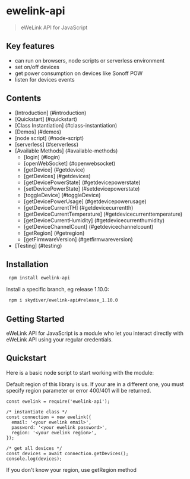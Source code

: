 # ewelink-api
> eWeLink API for JavaScript


## Key features
* can run on browsers, node scripts or serverless environment
* set on/off devices
* get power consumption on devices like Sonoff POW
* listen for devices events


## Contents
* [Introduction] (#introduction)
* [Quickstart] (#quickstart)
* [Class Instantiation] (#class-instantiation)
* [Demos] (#demos)
* [node script] (#node-script)
* [serverless] (#serverless)
* [Available Methods] (#available-methods)
  * [login] (#login)
  * [openWebSocket] (#openwebsocket)
  * [getDevice] (#getdevice)
  * [getDevices] (#getdevices)
  * [getDevicePowerState] (#getdevicepowerstate)
  * [setDevicePowerState] (#setdevicepowerstate)
  * [toggleDevice] (#toggleDevice)
  * [getDevicePowerUsage] (#getdevicepowerusage)
  * [getDeviceCurrentTH] (#getdevicecurrentth)
  * [getDeviceCurrentTemperature] (#getdevicecurrenttemperature)
  * [getDeviceCurrentHumidity] (#getdevicecurrenthumidity)
  * [getDeviceChannelCount] (#getdevicechannelcount)
  * [getRegion] (#getregion)
  * [getFirmwareVersion] (#getfirmwareversion)
* [Testing] (#testing)




## Installation
```sh
 npm install ewelink-api
```
Install a specific branch, eg release 1.10.0:
```sh
 npm i skydiver/ewelink-api#release_1.10.0
```

## Getting Started
eWeLink API for JavaScript is a module who let you interact directly with eWeLink API using your regular credentials.

## Quickstart
Here is a basic node script to start working with the module:

Default region of this library is us. If your are in a different one, you must specify region parameter or error 400/401 will be returned.

```
const ewelink = require('ewelink-api');

/* instantiate class */
const connection = new ewelink({
  email: '<your ewelink email>',
  password: '<your ewelink password>',
  region: '<your ewelink region>',
});

/* get all devices */
const devices = await connection.getDevices();
console.log(devices);
```

If you don't know your region, use getRegion method

